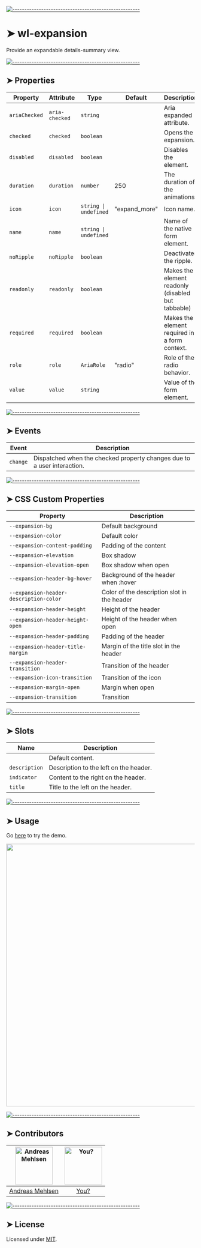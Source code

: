 
[![-----------------------------------------------------](https://raw.githubusercontent.com/andreasbm/readme/master/assets/lines/colored.png)](#wl-expansion)

# ➤ wl-expansion

Provide an expandable details-summary view.


[![-----------------------------------------------------](https://raw.githubusercontent.com/andreasbm/readme/master/assets/lines/colored.png)](#properties)

## ➤ Properties

| Property      | Attribute      | Type                  | Default       | Description                                      |
|---------------|----------------|-----------------------|---------------|--------------------------------------------------|
| `ariaChecked` | `aria-checked` | `string`              |               | Aria expanded attribute.                         |
| `checked`     | `checked`      | `boolean`             |               | Opens the expansion.                             |
| `disabled`    | `disabled`     | `boolean`             |               | Disables the element.                            |
| `duration`    | `duration`     | `number`              | 250           | The duration of the animations.                  |
| `icon`        | `icon`         | `string \| undefined` | "expand_more" | Icon name.                                       |
| `name`        | `name`         | `string \| undefined` |               | Name of the native form element.                 |
| `noRipple`    | `noRipple`     | `boolean`             |               | Deactivates the ripple.                          |
| `readonly`    | `readonly`     | `boolean`             |               | Makes the element readonly (disabled but tabbable) |
| `required`    | `required`     | `boolean`             |               | Makes the element required in a form context.    |
| `role`        | `role`         | `AriaRole`            | "radio"       | Role of the radio behavior.                      |
| `value`       | `value`        | `string`              |               | Value of the form element.                       |


[![-----------------------------------------------------](https://raw.githubusercontent.com/andreasbm/readme/master/assets/lines/colored.png)](#events)

## ➤ Events

| Event    | Description                                      |
|----------|--------------------------------------------------|
| `change` | Dispatched when the checked property changes due to a user interaction. |


[![-----------------------------------------------------](https://raw.githubusercontent.com/andreasbm/readme/master/assets/lines/colored.png)](#css-custom-properties)

## ➤ CSS Custom Properties

| Property                               | Description                                 |
|----------------------------------------|---------------------------------------------|
| `--expansion-bg`                       | Default background                          |
| `--expansion-color`                    | Default color                               |
| `--expansion-content-padding`          | Padding of the content                      |
| `--expansion-elevation`                | Box shadow                                  |
| `--expansion-elevation-open`           | Box shadow when open                        |
| `--expansion-header-bg-hover`          | Background of the header when :hover        |
| `--expansion-header-description-color` | Color of the description slot in the header |
| `--expansion-header-height`            | Height of the header                        |
| `--expansion-header-height-open`       | Height of the header when open              |
| `--expansion-header-padding`           | Padding of the header                       |
| `--expansion-header-title-margin`      | Margin of the title slot in the header      |
| `--expansion-header-transition`        | Transition of the header                    |
| `--expansion-icon-transition`          | Transition of the icon                      |
| `--expansion-margin-open`              | Margin when open                            |
| `--expansion-transition`               | Transition                                  |


[![-----------------------------------------------------](https://raw.githubusercontent.com/andreasbm/readme/master/assets/lines/colored.png)](#slots)

## ➤ Slots

| Name          | Description                            |
|---------------|----------------------------------------|
|               | Default content.                       |
| `description` | Description to the left on the header. |
| `indicator`   | Content to the right on the header.    |
| `title`       | Title to the left on the header.       |



[![-----------------------------------------------------](https://raw.githubusercontent.com/andreasbm/readme/master/assets/lines/colored.png)](#usage)

## ➤ Usage

Go [here](https://weightless.dev/elements/expansion) to try the demo.

<a href="https://weightless.dev/elements/expansion" align="center">
  <img src="https://raw.githubusercontent.com/andreasbm/elements/master/screenshots/wl-expansion.png" width="700" />
</a>


[![-----------------------------------------------------](https://raw.githubusercontent.com/andreasbm/readme/master/assets/lines/colored.png)](#contributors)

## ➤ Contributors
	

| [<img alt="Andreas Mehlsen" src="https://avatars1.githubusercontent.com/u/6267397?s=460&v=4" width="100">](https://twitter.com/andreasmehlsen) | [<img alt="You?" src="https://joeschmoe.io/api/v1/random" width="100">](https://github.com/andreasbm/weightless/blob/master/CONTRIBUTING.md) |
|:--------------------------------------------------:|:--------------------------------------------------:|
| [Andreas Mehlsen](https://twitter.com/andreasmehlsen) | [You?](https://github.com/andreasbm/weightless/blob/master/CONTRIBUTING.md) |


[![-----------------------------------------------------](https://raw.githubusercontent.com/andreasbm/readme/master/assets/lines/colored.png)](#license)

## ➤ License
	
Licensed under [MIT](https://opensource.org/licenses/MIT).